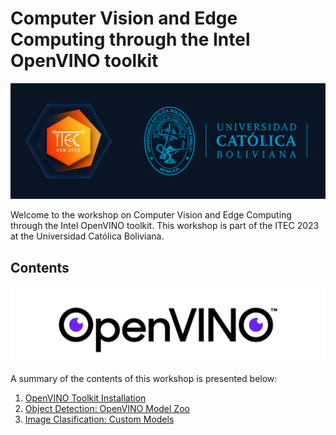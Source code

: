 # Computer Vision and Edge Computing through the Intel OpenVINO toolkit

<img title="" alt="Alt text" src="assets/itec_ucb_banner.png">

Welcome to the workshop on Computer Vision and Edge Computing through the Intel OpenVINO toolkit. This workshop is part of the ITEC 2023 at the Universidad Católica Boliviana.

## Contents

<img title="" alt="Alt text" src="assets/openvino_banner.png">

A summary of the contents of this workshop is presented below:

1. [OpenVINO Toolkit Installation](01-first-steps-openvino-installation.md)
2. [Object Detection: OpenVINO Model Zoo](02-object-detection-openvino-model-zoo.md)
3. [Image Clasification: Custom Models](03-image-clasification-custom-models.md)
